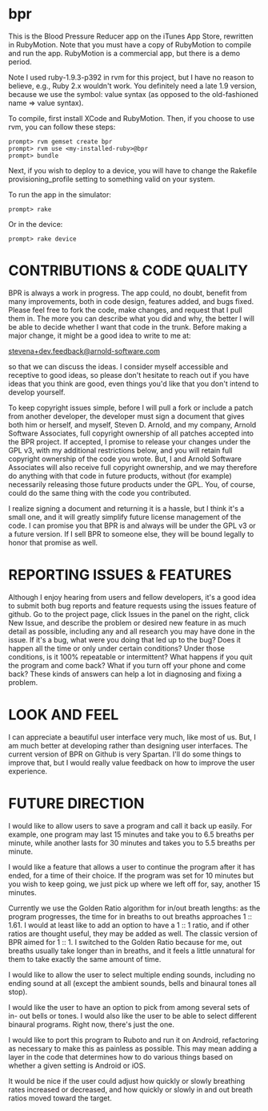bpr
===

This is the Blood Pressure Reducer app on the iTunes App Store, rewritten
in RubyMotion.  Note that you must have a copy of RubyMotion to compile and
run the app.  RubyMotion is a commercial app, but there is a demo period.

Note I used ruby-1.9.3-p392 in rvm for this project, but I have no
reason to believe, e.g., Ruby 2.x wouldn't work.  You definitely need a
late 1.9 version, because we use the symbol: value syntax (as opposed to
the old-fashioned name => value syntax).

To compile, first install XCode and RubyMotion.  Then, if you choose to
use rvm, you can follow these steps:

    prompt> rvm gemset create bpr
    prompt> rvm use <my-installed-ruby>@bpr
    prompt> bundle

Next, if you wish to deploy to a device, you will have to change the
Rakefile provisioning_profile setting to something valid on your system.

To run the app in the simulator:

    prompt> rake

Or in the device:

    prompt> rake device

CONTRIBUTIONS & CODE QUALITY
============================

BPR is always a work in progress.  The app could, no doubt, benefit from many
improvements, both in code design, features added, and bugs fixed.  Please
feel free to fork the code, make changes, and request that I pull them in.
The more you can describe what you did and why, the better I will be able to
decide whether I want that code in the trunk.  Before making a major change, it
might be a good idea to write to me at:

  stevena+dev.feedback@arnold-software.com

so that we can discuss the ideas.  I consider myself accessible and receptive
to good ideas, so please don't hesitate to reach out if you have ideas that
you think are good, even things you'd like that you don't intend to develop
yourself.

To keep copyright issues simple, before I will pull a fork or include a patch
from another developer, the developer must sign a document that gives both him
or herself, and myself, Steven D. Arnold, and my company, Arnold Software
Associates, full copyright ownership of all patches accepted into the BPR
project.  If accepted, I promise to release your changes under the GPL v3, with
my additional restrictions below, and you will retain full copyright ownership
of the code you wrote.  But, I and Arnold Software Associates will also receive
full copyright ownership, and we may therefore do anything with that code in
future products, without (for example) necessarily releasing those future
products under the GPL.  You, of course, could do the same thing with the code
you contributed.

I realize signing a document and returning it is a hassle, but I think it's a
small one, and it will greatly simplify future license management of the code.
I can promise you that BPR is and always will be under the GPL v3 or a future
version.  If I sell BPR to someone else, they will be bound legally to honor
that promise as well.

REPORTING ISSUES & FEATURES
===========================

Although I enjoy hearing from users and fellow developers, it's a good idea to
submit both bug reports and feature requests using the issues feature of
github.  Go to the project page, click Issues in the panel on the right, click
New Issue, and describe the problem or desired new feature in as much detail
as possible, including any and all research you may have done in the issue. If
it's a bug, what were you doing that led up to the bug?  Does it happen all
the time or only under certain conditions?  Under those conditions, is it 100%
repeatable or intermittent?  What happens if you quit the program and come
back?  What if you turn off your phone and come back?  These kinds of answers
can help a lot in diagnosing and fixing a problem.

LOOK AND FEEL
=============

I can appreciate a beautiful user interface very much, like most of us.  But,
I am much better at developing rather than designing user interfaces.  The
current version of BPR on Github is very Spartan.  I'll do some things to
improve that, but I would really value feedback on how to improve the user
experience.

FUTURE DIRECTION
================

I would like to allow users to save a program and call it back up easily.  For
example, one program may last 15 minutes and take you to 6.5 breaths per
minute, while another lasts for 30 minutes and takes you to 5.5 breaths per
minute.

I would like a feature that allows a user to continue the program after it has
ended, for a time of their choice.  If the program was set for 10 minutes but
you wish to keep going, we just pick up where we left off for, say, another 15
minutes.

Currently we use the Golden Ratio algorithm for in/out breath lengths: as the
program progresses, the time for in breaths to out breaths approaches 1 ::
1.61. I would at least like to add an option to have a 1 :: 1 ratio, and if
other ratios are thought useful, they may be added as well.  The classic
version of BPR aimed for 1 :: 1.  I switched to the Golden Ratio because for
me, out breaths usually take longer than in breaths, and it feels a little
unnatural for them to take exactly the same amount of time.

I would like to allow the user to select multiple ending sounds, including no
ending sound at all (except the ambient sounds, bells and binaural tones all
stop).

I would like the user to have an option to pick from among several sets of in-
out bells or tones.  I would also like the user to be able to select different
binaural programs.  Right now, there's just the one.

I would like to port this program to Ruboto and run it on Android, refactoring
as necessary to make this as painless as possible.  This may mean adding a
layer in the code that determines how to do various things based on whether a
given setting is Android or iOS.

It would be nice if the user could adjust how quickly or slowly breathing
rates increased or decreased, and how quickly or slowly in and out breath
ratios moved toward the target.

